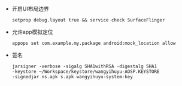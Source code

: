 + 开启UI布局边界
	```
	setprop debug.layout true && service check SurfaceFlinger
	```
+ 允许app模拟定位
	```
	appops set com.example.my.package android:mock_location allow
	```
+ 签名
	
	```
	jarsigner -verbose -sigalg SHA1withRSA -digestalg SHA1 
	-keystore ~/Workspace/keystore/wangyihuyu-AOSP.KEYSTORE 
	-signedjar ns.apk s.apk wangyihuyu-system-key
	```